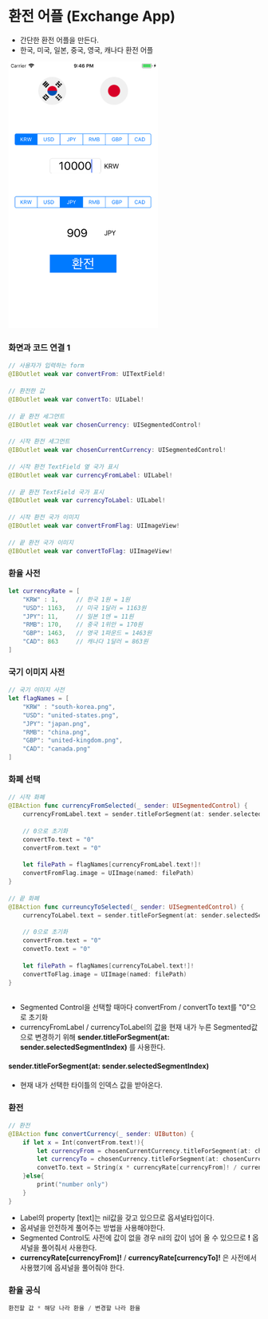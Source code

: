 # 환전 어플 (Exchange App)
- 간단한 환전 어플을 만든다.
- 한국, 미국, 일본, 중국, 영국, 캐나다 환전 어플

<img src="/img/Exchange.png" width="300">

### 화면과 코드 연결 1
```swift
// 사용자가 입력하는 form
@IBOutlet weak var convertFrom: UITextField!

// 환전한 값
@IBOutlet weak var convertTo: UILabel!

// 끝 환전 세그먼트
@IBOutlet weak var chosenCurrency: UISegmentedControl!

// 시작 환전 세그먼트
@IBOutlet weak var chosenCurrentCurrency: UISegmentedControl!

// 시작 환전 TextField 옆 국가 표시
@IBOutlet weak var currencyFromLabel: UILabel!

// 끝 환전 TextField 국가 표시
@IBOutlet weak var currencyToLabel: UILabel!

// 시작 환전 국가 이미지 
@IBOutlet weak var convertFromFlag: UIImageView!

// 끝 환전 국가 이미지
@IBOutlet weak var convertToFlag: UIImageView!
```

### 환율 사전
```swift
let currencyRate = [
    "KRW" : 1,     // 한국 1원 = 1원
    "USD": 1163,   // 미국 1달러 = 1163원
    "JPY": 11,     // 일본 1엔 = 11원
    "RMB": 170,    // 중국 1위안 = 170원
    "GBP": 1463,   // 영국 1파운드 = 1463원
    "CAD": 863     // 캐나다 1달러 = 863원
]
```

### 국기 이미지 사전
```swift
// 국기 이미지 사전
let flagNames = [
    "KRW" : "south-korea.png",
    "USD": "united-states.png",
    "JPY": "japan.png",
    "RMB": "china.png",
    "GBP": "united-kingdom.png",
    "CAD": "canada.png"
]
```

### 화폐 선택
```swift
// 시작 화폐
@IBAction func currencyFromSelected(_ sender: UISegmentedControl) {
    currencyFromLabel.text = sender.titleForSegment(at: sender.selectedSegmentIndex)
        
    // 0으로 초기화
    convertTo.text = "0"
    convertFrom.text = "0"
        
    let filePath = flagNames[currencyFromLabel.text!]!
    convertFromFlag.image = UIImage(named: filePath)
}

// 끝 화폐
@IBAction func curreuncyToSelected(_ sender: UISegmentedControl) {
    currencyToLabel.text = sender.titleForSegment(at: sender.selectedSegmentIndex)
        
    // 0으로 초기화
    convertFrom.text = "0"
    convetTo.text = "0"
        
    let filePath = flagNames[currencyToLabel.text!]!
    convertToFlag.image = UIImage(named: filePath)
}
    
```
- Segmented Control을 선택할 때마다 convertFrom / convertTo text를 "0"으로 초기화
- currencyFromLabel / currencyToLabel의 값을 현재 내가 누른 Segmented값으로 변경하기 위해 **sender.titleForSegment(at: sender.selectedSegmentIndex)** 를 사용한다.

#### sender.titleForSegment(at: sender.selectedSegmentIndex)
- 현재 내가 선택한 타이틀의 인덱스 값을 받아온다.

### 환전
```swift
// 환전
@IBAction func convertCurrency(_ sender: UIButton) {
    if let x = Int(convertFrom.text!){
        let currencyFrom = chosenCurrentCurrency.titleForSegment(at: chosenCurrentCurrency.selectedSegmentIndex)! // optinal
        let currencyTo = chosenCurrency.titleForSegment(at: chosenCurrency.selectedSegmentIndex)! // optinal
        convetTo.text = String(x * currencyRate[currencyFrom]! / currencyRate[currencyTo]!)
    }else{
        print("number only")
    }
}
```
- Label의 property [text]는 nil값을 갖고 있으므로 옵셔널타입이다.
- 옵셔널을 안전하게 풀어주는 방법을 사용해야한다.
- Segmented Control도 사전에 값이 없을 경우 nil의 값이 넘어 올 수 있으므로 **!** 옵셔널을 풀어줘서 사용한다.
- **currencyRate[currencyFrom]!** / **currencyRate[currencyTo]!** 은 사전에서 사용했기에 옵셔널을 풀어줘야 한다. 

### 환율 공식
```swift
환전할 값 * 해당 나라 환율 / 변경할 나라 환율
```
